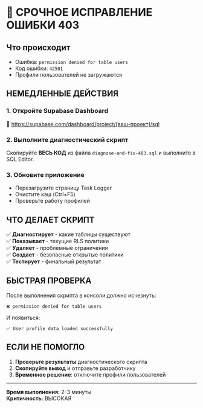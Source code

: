 # 🚨 СРОЧНОЕ ИСПРАВЛЕНИЕ ОШИБКИ 403

## Что происходит
- Ошибка: `permission denied for table users` 
- Код ошибки: `42501`
- Профили пользователей не загружаются

## НЕМЕДЛЕННЫЕ ДЕЙСТВИЯ

### 1. Откройте Supabase Dashboard
🔗 https://supabase.com/dashboard/project/[ваш-проект]/sql

### 2. Выполните диагностический скрипт
Скопируйте **ВЕСЬ КОД** из файла `diagnose-and-fix-403.sql` и выполните в SQL Editor.

### 3. Обновите приложение
- Перезагрузите страницу Task Logger
- Очистите кэш (Ctrl+F5)
- Проверьте работу профилей

## ЧТО ДЕЛАЕТ СКРИПТ

✅ **Диагностирует** - какие таблицы существуют  
✅ **Показывает** - текущие RLS политики  
✅ **Удаляет** - проблемные ограничения  
✅ **Создает** - безопасные открытые политики  
✅ **Тестирует** - финальный результат  

## БЫСТРАЯ ПРОВЕРКА

После выполнения скрипта в консоли должно исчезнуть:
```
❌ permission denied for table users
```

И появиться:
```
✅ User profile data loaded successfully
```

## ЕСЛИ НЕ ПОМОГЛО

1. **Проверьте результаты** диагностического скрипта
2. **Скопируйте вывод** и отправьте разработчику
3. **Временное решение**: отключите профили пользователей

---
**Время выполнения:** 2-3 минуты  
**Критичность:** ВЫСОКАЯ 